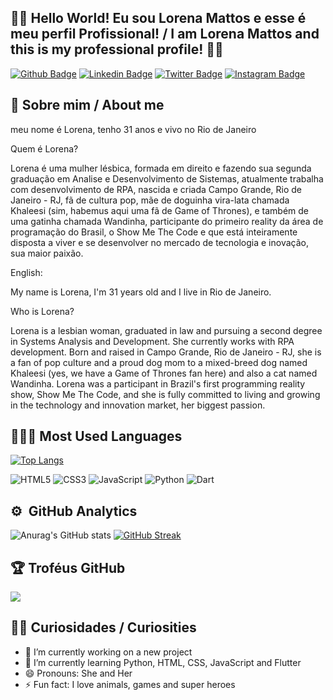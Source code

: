 ## 🖖🏻 Hello World! Eu sou Lorena Mattos e esse é meu perfil Profissional! / I am Lorena Mattos and this is my professional profile! 👩‍🚀

[![Github Badge](https://img.shields.io/badge/GitHub-100000?style=for-the-badge&logo=github&logoColor=white&link=https://github.com/lorena-mattos)](https://github.com/lorena-mattos)
[![Linkedin Badge](https://img.shields.io/badge/LinkedIn-0077B5?style=for-the-badge&logo=linkedin&logoColor=white&Linkedin&logoColor=white&link=https://www.linkedin.com/in/lorena-mattos)](https://www.linkedin.com/in/lorena-mattos)
[![Twitter Badge](https://img.shields.io/badge/Twitter-1DA1F2?style=for-the-badge&logo=twitter&logoColor=white&link=https://www.twitter.com/loren_amattos)](https://www.twitter.com/loren_amattos)
[![Instagram Badge](https://img.shields.io/badge/Instagram-E4405F?style=for-the-badge&logo=instagram&logoColor=white&link=https://instagram.com/loren_ipsu)](https://instagram.com/loren_ipsu)


## 📣 Sobre mim / About me

meu nome é Lorena, tenho 31 anos e vivo no Rio de Janeiro

Quem é Lorena?

Lorena é uma mulher lésbica, formada em direito e fazendo sua segunda graduação em Analise e Desenvolvimento de Sistemas, atualmente trabalha com desenvolvimento de RPA, nascida e criada Campo Grande, Rio de Janeiro - RJ, fã de cultura pop, mãe de doguinha vira-lata chamada Khaleesi (sim, habemus aqui uma fã de Game of Thrones), e também de uma gatinha chamada Wandinha, participante do primeiro reality da área de programação do Brasil, o Show Me The Code e que está inteiramente disposta a viver e se desenvolver no mercado de tecnologia e inovação, sua maior paixão.

English:

My name is Lorena, I'm 31 years old and I live in Rio de Janeiro.

Who is Lorena?

Lorena is a lesbian woman, graduated in law and pursuing a second degree in Systems Analysis and Development. She currently works with RPA development. Born and raised in Campo Grande, Rio de Janeiro - RJ, she is a fan of pop culture and a proud dog mom to a mixed-breed dog named Khaleesi (yes, we have a Game of Thrones fan here) and also a cat named Wandinha. Lorena was a participant in Brazil's first programming reality show, Show Me The Code, and she is fully committed to living and growing in the technology and innovation market, her biggest passion.


## 👩🏻‍💻 Most Used Languages

[![Top Langs](https://github-readme-stats-git-masterrstaa-rickstaa.vercel.app/api/top-langs/?username=lorena-mattos&layout=compact&theme=radical)](https://github.com/lorena-mattos/github-readme-stats)

![HTML5](https://img.shields.io/badge/HTML5-E34F26?style=for-the-badge&logo=html5&logoColor=white)
![CSS3](https://img.shields.io/badge/CSS3-1572B6?style=for-the-badge&logo=css3&logoColor=white)
![JavaScript](https://img.shields.io/badge/JavaScript-323330?style=for-the-badge&logo=javascript&logoColor=F7DF1E)
![Python](https://img.shields.io/badge/Python-00006F?style=for-the-badge&logo=python&logoColor=F7DF1E)
![Dart](https://img.shields.io/badge/Dart-40C4FF?style=for-the-badge&logo=dart&logoColor=084994)

## :gear: &nbsp;GitHub Analytics
![Anurag's GitHub stats](https://github-readme-stats-git-masterrstaa-rickstaa.vercel.app/api?username=lorena-mattos&show_icons=true&theme=radical)
[![GitHub Streak](http://github-readme-streak-stats.herokuapp.com?user=lorena-mattos&theme=radical&date_format=j%20M%5B%20Y%5D)](https://git.io/streak-stats)

## 🏆 Troféus GitHub
![](https://github-profile-trophy.vercel.app/?username=lorena-mattos&theme=radical&no-frame=false&no-bg=true&margin-w=4)

## 👦🏻 Curiosidades / Curiosities
- 🔭 I’m currently working on a new project
- 🌱 I’m currently learning Python, HTML, CSS, JavaScript and Flutter
- 😄 Pronouns: She and Her
- ⚡ Fun fact: I love animals, games and super heroes

